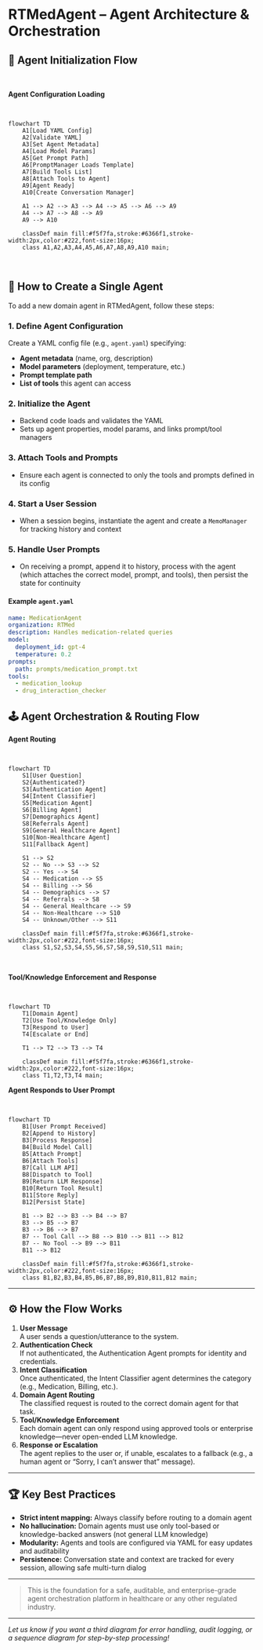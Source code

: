 # RTMedAgent – Agent Architecture & Orchestration

## 🧭 Agent Initialization Flow

<br>

**Agent Configuration Loading**

<br>

```mermaid
flowchart TD
    A1[Load YAML Config]
    A2[Validate YAML]
    A3[Set Agent Metadata]
    A4[Load Model Params]
    A5[Get Prompt Path]
    A6[PromptManager Loads Template]
    A7[Build Tools List]
    A8[Attach Tools to Agent]
    A9[Agent Ready]
    A10[Create Conversation Manager]

    A1 --> A2 --> A3 --> A4 --> A5 --> A6 --> A9
    A4 --> A7 --> A8 --> A9
    A9 --> A10

    classDef main fill:#f5f7fa,stroke:#6366f1,stroke-width:2px,color:#222,font-size:16px;
    class A1,A2,A3,A4,A5,A6,A7,A8,A9,A10 main;
```

<br>

## 🚀 How to Create a Single Agent

To add a new domain agent in RTMedAgent, follow these steps:

### 1. Define Agent Configuration
Create a YAML config file (e.g., `agent.yaml`) specifying:
- **Agent metadata** (name, org, description)
- **Model parameters** (deployment, temperature, etc.)
- **Prompt template path**
- **List of tools** this agent can access

### 2. Initialize the Agent
- Backend code loads and validates the YAML
- Sets up agent properties, model params, and links prompt/tool managers

### 3. Attach Tools and Prompts
- Ensure each agent is connected to only the tools and prompts defined in its config

### 4. Start a User Session
- When a session begins, instantiate the agent and create a `MemoManager` for tracking history and context

### 5. Handle User Prompts
- On receiving a prompt, append it to history, process with the agent (which attaches the correct model, prompt, and tools), then persist the state for continuity

#### Example `agent.yaml`
```yaml
name: MedicationAgent
organization: RTMed
description: Handles medication-related queries
model:
  deployment_id: gpt-4
  temperature: 0.2
prompts:
  path: prompts/medication_prompt.txt
tools:
  - medication_lookup
  - drug_interaction_checker
```

## 🕹️ Agent Orchestration & Routing Flow

**Agent Routing**

<br>

```mermaid
flowchart TD
    S1[User Question]
    S2{Authenticated?}
    S3[Authentication Agent]
    S4[Intent Classifier]
    S5[Medication Agent]
    S6[Billing Agent]
    S7[Demographics Agent]
    S8[Referrals Agent]
    S9[General Healthcare Agent]
    S10[Non-Healthcare Agent]
    S11[Fallback Agent]

    S1 --> S2
    S2 -- No --> S3 --> S2
    S2 -- Yes --> S4
    S4 -- Medication --> S5
    S4 -- Billing --> S6
    S4 -- Demographics --> S7
    S4 -- Referrals --> S8
    S4 -- General Healthcare --> S9
    S4 -- Non-Healthcare --> S10
    S4 -- Unknown/Other --> S11

    classDef main fill:#f5f7fa,stroke:#6366f1,stroke-width:2px,color:#222,font-size:16px;
    class S1,S2,S3,S4,S5,S6,S7,S8,S9,S10,S11 main;
```
<br>

**Tool/Knowledge Enforcement and Response**

<br>

```mermaid
flowchart TD
    T1[Domain Agent]
    T2[Use Tool/Knowledge Only]
    T3[Respond to User]
    T4[Escalate or End]

    T1 --> T2 --> T3 --> T4

    classDef main fill:#f5f7fa,stroke:#6366f1,stroke-width:2px,color:#222,font-size:16px;
    class T1,T2,T3,T4 main;
```

**Agent Responds to User Prompt**

<br>

```mermaid
flowchart TD
    B1[User Prompt Received]
    B2[Append to History]
    B3[Process Response]
    B4[Build Model Call]
    B5[Attach Prompt]
    B6[Attach Tools]
    B7[Call LLM API]
    B8[Dispatch to Tool]
    B9[Return LLM Response]
    B10[Return Tool Result]
    B11[Store Reply]
    B12[Persist State]

    B1 --> B2 --> B3 --> B4 --> B7
    B3 --> B5 --> B7
    B3 --> B6 --> B7
    B7 -- Tool Call --> B8 --> B10 --> B11 --> B12
    B7 -- No Tool --> B9 --> B11
    B11 --> B12

    classDef main fill:#f5f7fa,stroke:#6366f1,stroke-width:2px,color:#222,font-size:16px;
    class B1,B2,B3,B4,B5,B6,B7,B8,B9,B10,B11,B12 main;
```


---

## ⚙️ How the Flow Works

1. **User Message**  
   A user sends a question/utterance to the system.
2. **Authentication Check**  
   If not authenticated, the Authentication Agent prompts for identity and credentials.
3. **Intent Classification**  
   Once authenticated, the Intent Classifier agent determines the category (e.g., Medication, Billing, etc.).
4. **Domain Agent Routing**  
   The classified request is routed to the correct domain agent for that task.
5. **Tool/Knowledge Enforcement**  
   Each domain agent can only respond using approved tools or enterprise knowledge—never open-ended LLM knowledge.
6. **Response or Escalation**  
   The agent replies to the user or, if unable, escalates to a fallback (e.g., a human agent or “Sorry, I can’t answer that” message).

---

## 🏆 Key Best Practices

- **Strict intent mapping:** Always classify before routing to a domain agent
- **No hallucination:** Domain agents must use only tool-based or knowledge-backed answers (not general LLM knowledge)
- **Modularity:** Agents and tools are configured via YAML for easy updates and auditability
- **Persistence:** Conversation state and context are tracked for every session, allowing safe multi-turn dialog

---

> This is the foundation for a safe, auditable, and enterprise-grade agent orchestration platform in healthcare or any other regulated industry.

---

*Let us know if you want a third diagram for error handling, audit logging, or a sequence diagram for step-by-step processing!*